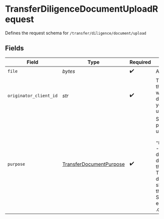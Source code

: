 # TransferDiligenceDocumentUploadRequest

Defines the request schema for `/transfer/diligence/document/upload`


## Fields

| Field                                                                                                                                                                                                                   | Type                                                                                                                                                                                                                    | Required                                                                                                                                                                                                                | Description                                                                                                                                                                                                             |
| ----------------------------------------------------------------------------------------------------------------------------------------------------------------------------------------------------------------------- | ----------------------------------------------------------------------------------------------------------------------------------------------------------------------------------------------------------------------- | ----------------------------------------------------------------------------------------------------------------------------------------------------------------------------------------------------------------------- | ----------------------------------------------------------------------------------------------------------------------------------------------------------------------------------------------------------------------- |
| `file`                                                                                                                                                                                                                  | *bytes*                                                                                                                                                                                                                 | :heavy_check_mark:                                                                                                                                                                                                      | A file to upload.                                                                                                                                                                                                       |
| `originator_client_id`                                                                                                                                                                                                  | *str*                                                                                                                                                                                                                   | :heavy_check_mark:                                                                                                                                                                                                      | The Client ID of the originator whose document that you want to upload.                                                                                                                                                 |
| `purpose`                                                                                                                                                                                                               | [TransferDocumentPurpose](../../models/shared/transferdocumentpurpose.md)                                                                                                                                               | :heavy_check_mark:                                                                                                                                                                                                      | Specifies the purpose of the uploaded file.<br/><br/>`"DUE_DILIGENCE"` - The transfer due diligence document of the originator.<br/>The size of the document should be less than 20MB. Supported file extension: .pdf, .docx, .doc. |